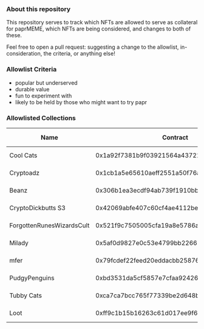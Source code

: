 ### About this repository 
This repository serves to track which NFTs are allowed to serve as collateral for paprMEME, which NFTs are being considered, and changes to both of these. 

Feel free to open a pull request: suggesting a change to the allowlist, in-consideration, the criteria, or anything else! 

### Allowlist Criteria
- popular but underserved
- durable value
- fun to experiment with
- likely to be held by those who might want to try papr

### Allowlisted Collections
| Name                      | Contract                                   | Date Added |
|---------------------------|--------------------------------------------|------------|
| Cool Cats                 | 0x1a92f7381b9f03921564a437210bb9396471050c | 2023-02-09 |
| Cryptoadz                 | 0x1cb1a5e65610aeff2551a50f76a87a7d3fb649c6 | 2023-02-09 |
| Beanz                     | 0x306b1ea3ecdf94ab739f1910bbda052ed4a9f949 | 2023-02-09 |
| CryptoDickbutts S3        | 0x42069abfe407c60cf4ae4112bedead391dba1cdb | 2023-02-09 |
| ForgottenRunesWizardsCult | 0x521f9c7505005cfa19a8e5786a9c3c9c9f5e6f42 | 2023-02-09 |
| Milady                    | 0x5af0d9827e0c53e4799bb226655a1de152a425a5 | 2023-02-09 |
| mfer                      | 0x79fcdef22feed20eddacbb2587640e45491b757f | 2023-02-09 |
| PudgyPenguins             | 0xbd3531da5cf5857e7cfaa92426877b022e612cf8 | 2023-02-09 |
| Tubby Cats                | 0xca7ca7bcc765f77339be2d648ba53ce9c8a262bd | 2023-02-09 |
| Loot                      | 0xff9c1b15b16263c61d017ee9f65c50e4ae0113d7 | 2023-02-09 |
